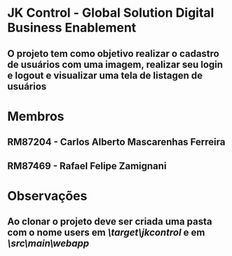 # JK Control - Global Solution Digital Business Enablement

## O projeto tem como objetivo realizar o cadastro de usuários com uma imagem, realizar seu login e logout e visualizar uma tela de listagen de usuários

# Membros

## RM87204 - Carlos Alberto Mascarenhas Ferreira
## RM87469 - Rafael Felipe Zamignani

# Observações

## Ao clonar o projeto deve ser criada uma pasta com o nome users em *\target\jkcontrol* e em *\src\main\webapp*
